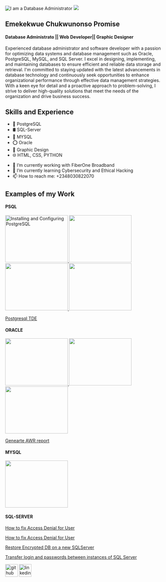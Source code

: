 ![I am a Database Administrator](https://i.postimg.cc/QtbwLQMC/Pec.png) ![](https://ci3.googleusercontent.com/mail-sig/AIorK4xkM-NPGZKxotPunTOsLAtwNWO1yntlkQAVlzwt3LIyjC9-HzsBoCGfzlGxbn-lxFWJ98AIs14)

## Emekekwue Chukwunonso Promise
#### Database Administrato || Web Developer|| Graphic Designer
Experienced database administrator and software developer with a passion for optimizing data systems and database management such as Oracle, PostgreSQL, MySQL, and SQL Server. I excel in designing, implementing, and maintaining databases to ensure efficient and reliable data storage and retrieval. I'm committed to staying updated with the latest advancements in database technology and continuously seek opportunities to enhance organizational performance through effective data management strategies. With a keen eye for detail and a proactive approach to problem-solving, I strive to deliver high-quality solutions that meet the needs of the organization and drive business success.



## Skills and Experience
* 🐘 PostgreSQL
* 🛢️ SQL-Server
* 🐬 MYSQL
* ⭕ Oracle
* 🎨 Graphic Design
* 🌐 HTML, CSS, PYTHON

- 🔭 I’m currently working with FiberOne Broadband 
- 🌱 I’m currently learning Cybersecurity and Ethical Hacking 
- 📫 How to reach me: +2348030822070

## Examples of my Work
#### PSQL
<a href="https://github.com/Pectrigger/PSQL/blob/main/INSTALLING%20AND%20CONFIGURING%20POSTGRESQL%20AT%20UBUNTU.docx.pdf">
    <img src="https://i.postimg.cc/x8KVpBYz/Postgre-SQL-Install-and-configure.jpg" alt="Installing and Configuring PostgreSQL" width="200" height="150">
</a>

<a href="https://github.com/Pectrigger/PSQL/blob/8b06a77f7e33756caa98f0cd08584ae9ab5abf4e/POSTGRES%20CLUSTER%20%26%20REPLICATION.pdf">
    <img src="https://i.postimg.cc/cHWfpnG5/Postgre-SQL-Cluster-Replication.jpgL" width="200" height="150">
</a>

<a href="https://github.com/Pectrigger/PSQL/blob/8b06a77f7e33756caa98f0cd08584ae9ab5abf4e/POSTGRESQL%20MIGRATION%20%26%20UPGRADE.pdf">
    <img src="https://i.postimg.cc/SKgyhBBF/Postgre-SQL-Migration-Upgrade.jpg" width="200" height="150">
</a>

<a href="https://github.com/Pectrigger/PSQL/blob/8139b32af85cbf93853ac36dc8a944cc982a304c/POSTGRESQL%20BACKREST%20%26%20RESTORE.pdf">
    <img src="https://i.postimg.cc/L54qBcrx/Postgre-SQL-Backrest-Replication.jpg" width="200" height="150">
</a>


<a href="https://github.com/Pectrigger/PSQL/blob/8b06a77f7e33756caa98f0cd08584ae9ab5abf4e/POSTGRESQL%20TDE%20INSTALL%20%26%20ENCRYPTION.pdf">Postgresql TDE</a>

#### ORACLE
<a href="https://github.com/Pectrigger/ORACLE/blob/main/INSTALLATION%20OF%20ORACLE%2019C%20IN%20ORACLE%20LINUX%20(1).pdf">
    <img src="https://i.postimg.cc/ydTJynNd/Installation-of-Oraxcle-19c.jpg" width="200" height="150">
</a>

<a href="https://github.com/Pectrigger/ORACLE/blob/main/DATABASE%20NOT%20REPLICATING%20SOLUTION%20.pdf">
    <img src="https://i.postimg.cc/V6ssmwYf/Oracle-not-Replicating.jpg" width="200" height="150">
</a>

<a href="https://github.com/Pectrigger/ORACLE/blob/main/DB%20APP%20UPGRADE%20%26%20Database%20FAILOVER.pdf">
    <img src="https://i.postimg.cc/wBjTdHx6/Oracle-Upgarde-and-Failover.jpg" width="200" height="150">
</a>

<a href="https://github.com/Pectrigger/ORACLE/blob/main/GENERATE%20AWR%20REPORT%20.pdf">Genearte AWR report</a>


#### MYSQL
<a href="https://github.com/Pectrigger/MYSQL/blob/3787b24876c6c2e4def6a43d7bece920001c262b/MYSQL%20Install%2C%20Config%2C%20Replication%2C%20Backup%2C%20Restore%20and%20other.pdf">
    <img src="https://i.postimg.cc/FspjkZJr/MYSQL-Install-Replicate-Backup-Retore.jpgq" width="200" height="150">
</a>

#### SQL-SERVER
<a href="https://github.com/Pectrigger/SQL-SERVER/blob/main/CREATE%20SQL%20SERVER%20DATABASE%20%20ENCRYPTION.txt">How to fix Access Denial for User</a>

<a href="https://github.com/Pectrigger/SQL-SERVER/blob/fe321073b19a999c5b66fffe09ad8f3d75bf284c/How%20to%20Fix%20%20access%20denied%20for%20user%20_root_%40_localhost_%20using%20password%20YES.txt">How to fix Access Denial for User</a>

<a href="https://github.com/Pectrigger/SQL-SERVER/blob/fe321073b19a999c5b66fffe09ad8f3d75bf284c/Restore%20Encrypted%20DB%20on%20a%20new%20SQLSERVER.txt">Restore Encrypted DB on a new SQLServer</a>

<a href="https://github.com/Pectrigger/SQL-SERVER/blob/main/Transfer%20logins%20and%20passwords%20between%20instances%20of%20SQL%20Server.txt">Transfer login and passwords between instances of SQL Server</a>



[<img src='https://cdn.jsdelivr.net/npm/simple-icons@3.0.1/icons/github.svg' alt='github' height='40'>](https://github.com/pectrigger)  [<img src='https://cdn.jsdelivr.net/npm/simple-icons@3.0.1/icons/linkedin.svg' alt='linkedin' height='40'>](https://www.linkedin.com/in/https://www.linkedin.com/in/chukwunonso-emekekwue-479754152//)  

